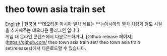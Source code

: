 # theo town asia train set
[English](./README.md) | [한국어](./README.ko.md)
**테오타운 아시아 열차 세트는 **는아시아의 열차 차량과 철도 시설을 추가해주는 테오타운 플러그인 입니다.  
게임 내 온라인 콘텐츠에서 다운로드하거나, [Github release 페이지](https://github.com/ theo town asia train set/ theo town asia train set/releases)에서 다운로드할 수 있습니다.

